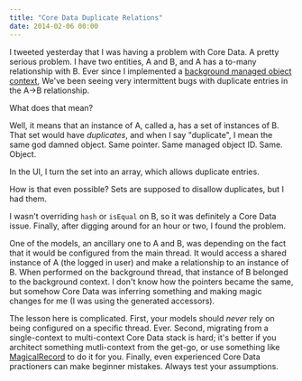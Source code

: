 ```yaml
---
title: "Core Data Duplicate Relations"
date: 2014-02-06 00:00
---
```


<import><p>I tweeted yesterday that I was having a problem with Core Data. A pretty serious problem. I have two entities, A and B, and A has a to-many relationship with B. Ever since I implemented a <a href="http://www.teehanlax.com/blog/krush-ios-architecture/">background managed object context</a>, We've been seeing very intermittent bugs with duplicate entries in the A-&gt;B relationship. </p>

<p>What does that mean? </p>

<p>Well, it means that an instance of A, called a, has a set of instances of B. That set would have <em>duplicates</em>, and when I say "duplicate", I mean the same god damned object. Same pointer. Same managed object ID. Same. Object. </p>

<p>In the UI, I turn the set into an array, which allows duplicate entries. </p>

<p>How is that even possible? Sets are supposed to disallow duplicates, but I had them. </p>

<p>I wasn't overriding <code>hash</code> or <code>isEqual</code> on B, so it was definitely a Core Data issue. Finally, after digging around for an hour or two, I found the problem. </p>

<p>One of the models, an ancillary one to A and B, was depending on the fact that it would be configured from the main thread. It would access a shared instance of A (the logged in user) and make a relationship to an instance of B. When performed on the background thread, that instance of B belonged to the background context. I don't know how the pointers became the same, but somehow Core Data was inferring something and making magic changes for me (I was using the generated accessors). </p>

<p>The lesson here is complicated. First, your models should <em>never</em> rely on being configured on a specific thread. Ever. Second, migrating from a single-context to multi-context Core Data stack is hard; it's better if you architect something mutli-context from the get-go, or use something like <a href="https://github.com/magicalpanda/MagicalRecord">MagicalRecord</a> to do it for you. Finally, even experienced Core Data practioners can make beginner mistakes. Always test your assumptions. </p></import>

<!-- more -->


